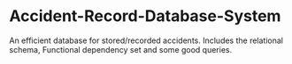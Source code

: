 # Accident-Record-Database-System
An efficient database for stored/recorded accidents.
Includes the relational schema, Functional dependency set and some good queries.
